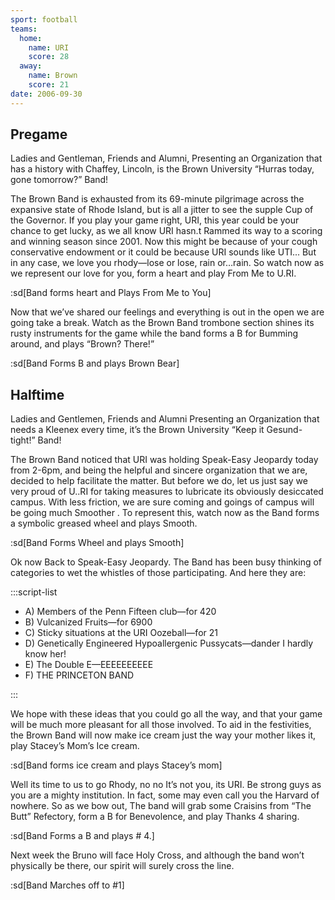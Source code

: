 ```yaml
---
sport: football
teams:
  home:
    name: URI
    score: 28
  away:
    name: Brown
    score: 21
date: 2006-09-30
---
```


<!-- not sure what the original punctuation for U.RI and U..RI was intended to be before it got blown away (before I got my hands on it) -->

## Pregame

Ladies and Gentleman, Friends and Alumni, Presenting an Organization that has a history with Chaffey, Lincoln, is the Brown University “Hurras today, gone tomorrow?” Band!

The Brown Band is exhausted from its 69-minute pilgrimage across the expansive state of Rhode Island, but is all a jitter to see the supple Cup of the Governor. If you play your game right, URI, this year could be your chance to get lucky, as we all know URI hasn.t Rammed its way to a scoring and winning season since 2001. Now this might be because of your cough conservative endowment or it could be because URI sounds like UTI... But in any case, we love you rhody—lose or lose, rain or…rain. So watch now as we represent our love for you, form a heart and play From Me to U.RI.

:sd[Band forms heart and Plays From Me to You]

Now that we’ve shared our feelings and everything is out in the open we are going take a break. Watch as the Brown Band trombone section shines its rusty instruments for the game while the band forms a B for Bumming around, and plays “Brown? There!”

:sd[Band Forms B and plays Brown Bear]

## Halftime

Ladies and Gentlemen, Friends and Alumni Presenting an Organization that needs a Kleenex every time, it’s the Brown University “Keep it Gesund-tight!” Band!

The Brown Band noticed that URI was holding Speak-Easy Jeopardy today from 2-6pm, and being the helpful and sincere organization that we are, decided to help facilitate the matter. But before we do, let us just say we very proud of U..RI for taking measures to lubricate its obviously desiccated campus. With less friction, we are sure coming and goings of campus will be going much Smoother . To represent this, watch now as the Band forms a symbolic greased wheel and plays Smooth.

:sd[Band Forms Wheel and plays Smooth]

Ok now Back to Speak-Easy Jeopardy. The Band has been busy thinking of categories to wet the whistles of those participating. And here they are:

:::script-list

- A) Members of the Penn Fifteen club—for 420
- B) Vulcanized Fruits—for 6900
- C) Sticky situations at the URI Oozeball—for 21
- D) Genetically Engineered Hypoallergenic Pussycats—dander I hardly know her!
- E) The Double E—EEEEEEEEEE
- F) THE PRINCETON BAND

:::

We hope with these ideas that you could go all the way, and that your game will be much more pleasant for all those involved. To aid in the festivities, the Brown Band will now make ice cream just the way your mother likes it, play Stacey’s Mom’s Ice cream.

:sd[Band forms ice cream and plays Stacey’s mom]

Well its time to us to go Rhody, no no It’s not you, its URI. Be strong guys as you are a mighty institution. In fact, some may even call you the Harvard of nowhere. So as we bow out, The band will grab some Craisins from “The Butt” Refectory, form a B for Benevolence, and play Thanks 4 sharing.

:sd[Band Forms a B and plays # 4.]

Next week the Bruno will face Holy Cross, and although the band won’t physically be there, our spirit will surely cross the line.

:sd[Band Marches off to #1]
